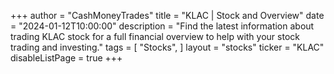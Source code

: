 +++
author = "CashMoneyTrades"
title = "KLAC | Stock and Overview"
date = "2024-01-12T10:00:00"
description = "Find the latest information about trading KLAC stock for a full financial overview to help with your stock trading and investing."
tags = [
   "Stocks",
]
layout = "stocks"
ticker = "KLAC"
disableListPage = true
+++

